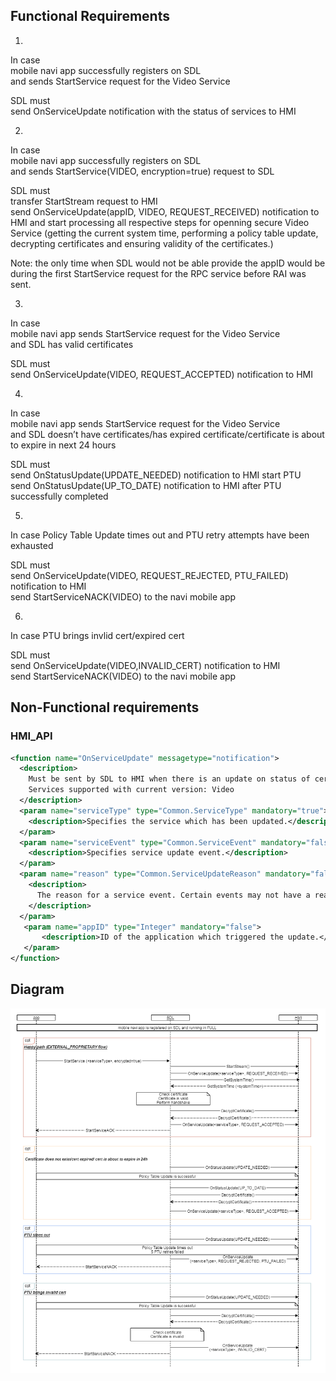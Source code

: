 ## Functional Requirements
1.
In case  
mobile navi app successfully registers on SDL  
and sends StartService request for the Video Service

SDL must  
send OnServiceUpdate notification with the status of services to HMI

2.
In case  
mobile navi app successfully registers on SDL  
and sends StartService(VIDEO, encryption=true) request to SDL

SDL must  
transfer StartStream request to HMI  
send OnServiceUpdate(appID, VIDEO, REQUEST_RECEIVED) notification to HMI
and start processing all respective steps for openning secure Video Service (getting the current system time, performing a policy table update, decrypting certificates and ensuring validity of the certificates.)

Note: the only time when SDL would not be able provide the appID would be during the first StartService request for the RPC service before RAI was sent.

3.
In case  
mobile navi app sends StartService request for the Video Service  
and SDL has valid certificates

SDL must  
send OnServiceUpdate(VIDEO, REQUEST_ACCEPTED) notification to HMI

4.
In case  
mobile navi app sends StartService request for the Video Service  
and SDL doesn’t have certificates/has expired certificate/certificate is about to expire in next 24 hours

SDL must  
send OnStatusUpdate(UPDATE_NEEDED) notification to HMI
start PTU  
send OnStatusUpdate(UP_TO_DATE) notification to HMI after PTU successfully completed

5.
In case Policy Table Update times out 
and PTU retry attempts have been exhausted

SDL must  
send OnServiceUpdate(VIDEO, REQUEST_REJECTED, PTU_FAILED) notification to HMI  
send StartServiceNACK(VIDEO) to the navi mobile app

6.
In case
PTU brings invlid cert/expired cert

SDL must  
send OnServiceUpdate(VIDEO,INVALID_CERT) notification to HMI  
send StartServiceNACK(VIDEO) to the navi mobile app

## Non-Functional requirements
### HMI_API

```xml
<function name="OnServiceUpdate" messagetype="notification">
  <description>
    Must be sent by SDL to HMI when there is an update on status of certain services.
    Services supported with current version: Video
  </description>
  <param name="serviceType" type="Common.ServiceType" mandatory="true">
    <description>Specifies the service which has been updated.</description>
  </param>
  <param name="serviceEvent" type="Common.ServiceEvent" mandatory="false">
    <description>Specifies service update event.</description>
  </param>
  <param name="reason" type="Common.ServiceUpdateReason" mandatory="false">
    <description>
      The reason for a service event. Certain events may not have a reason, such as when a service is ACCEPTED (which is the normal expected behavior).
    </description>
  </param>
   <param name="appID" type="Integer" mandatory="false">
       <description>ID of the application which triggered the update.</description>
   </param>	
</function>
```

## Diagram

![OnServiceUpdate notification][OnServiceUpdate]

[OnServiceUpdate]:../accessories/OnServiceUpdate.png
